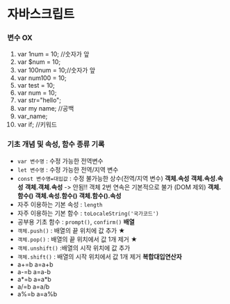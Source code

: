 # 자바스크립트
### 변수 OX
1. var 1num = 10; //숫자가 앞
2. var $num = 10;
3. var 100num = 10;//숫자가 앞
4. var num100 = 10;
5. var test = 10;
6. var num = 10;
7. var str="hello";
8. var my name; //공백
9. var_name;
10. var if; //키워드
### 기초 개념 및 속성, 함수 종류 기록
* `var 변수명` : 수정 가능한 전역변수
* `let 변수명` : 수정 가능한 전역/지역 변수
* `const 변수명=대입값` : 수정 불가능한 상수(전역/지역 변수)
**객체.속성**
**객체.속성.속성**
**객체.객체.속성** -> 안됨!! 객체 2번 연속은 기본적으로 불가 (DOM 제외)
**객체.함수()**
**객체.속성.함수()**
**객체.함수().속성**
* 자주 이용하는 기본 속성 : `length`
* 자주 이용하는 기본 함수 : `toLocaleString('국가코드')`
* 공부용 기초 함수 : `prompt()`, `confirm()`
**배열**
* `객체.push()` : 배열의 끝 위치에 값 추가 ★
* `객체.pop()` : 배열의 끝 위치에서 값 1개 제거 ★
* `객체.unshift()` :배열의 시작 위치에 값 추가
* `객체.shift()` : 배열의 시작 위치에서 값 1개 제거
**복합대입연산자**
* a+=b  a=a+b
* a-=b  a=a-b
* a*=b  a=a*b
* a/=b  a=a/b
* a%=b  a=a%b
